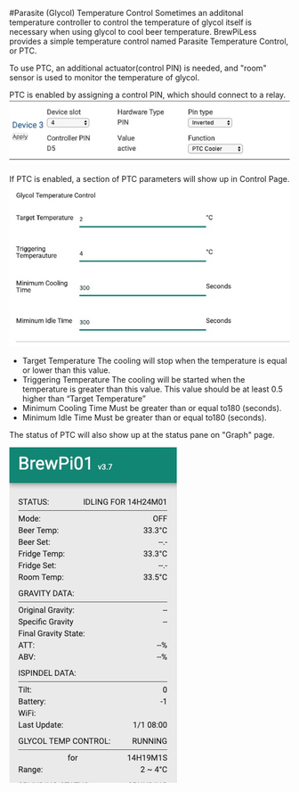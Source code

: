 #Parasite (Glycol) Temperature Control
Sometimes an additonal temperature controller to control the temperature of glycol itself is necessary when using glycol to cool beer temperature. BrewPiLess provides a simple temperature control named Parasite Temperature Control, or PTC.

To use PTC, an additional actuator(control PIN) is needed, and "room" sensor is used to monitor the temperature of glycol.

PTC is enabled by assigning a control PIN, which should connect to a relay.
![Pin assignment for PTC](image/setup_ptc.jpg?raw=true)

If PTC is enabled, a section of PTC parameters will show up in Control Page.
![PTC Control](image/control_ptc.jpg?raw=true)

* Target Temperature
The cooling will stop when the temperature is equal or lower than this value.
* Triggering Temperature
The cooling will be started when the temperature is greater than this value. This value should be at least 0.5 higher than “Target Temperature”
* Minimum Cooling Time
Must be greater than or equal to180 (seconds).
* Minimum Idle Time
Must be greater than or equal to180 (seconds).

The status of PTC will also show up at the status pane on "Graph" page.

![PTC Status](image/status_ptc.jpg?raw=true)
